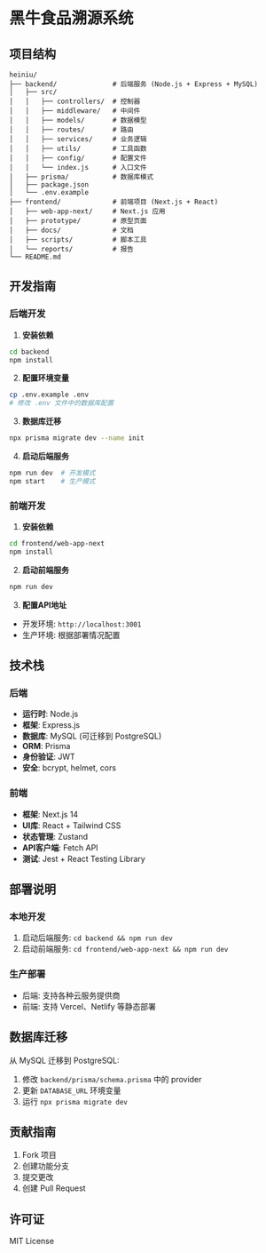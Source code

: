 # 黑牛食品溯源系统

## 项目结构

```
heiniu/
├── backend/              # 后端服务 (Node.js + Express + MySQL)
│   ├── src/
│   │   ├── controllers/  # 控制器
│   │   ├── middleware/   # 中间件
│   │   ├── models/       # 数据模型
│   │   ├── routes/       # 路由
│   │   ├── services/     # 业务逻辑
│   │   ├── utils/        # 工具函数
│   │   ├── config/       # 配置文件
│   │   └── index.js      # 入口文件
│   ├── prisma/           # 数据库模式
│   ├── package.json
│   └── .env.example
├── frontend/             # 前端项目 (Next.js + React)
│   ├── web-app-next/     # Next.js 应用
│   ├── prototype/        # 原型页面
│   ├── docs/             # 文档
│   ├── scripts/          # 脚本工具
│   └── reports/          # 报告
└── README.md
```

## 开发指南

### 后端开发

1. **安装依赖**
```bash
cd backend
npm install
```

2. **配置环境变量**
```bash
cp .env.example .env
# 修改 .env 文件中的数据库配置
```

3. **数据库迁移**
```bash
npx prisma migrate dev --name init
```

4. **启动后端服务**
```bash
npm run dev  # 开发模式
npm start    # 生产模式
```

### 前端开发

1. **安装依赖**
```bash
cd frontend/web-app-next
npm install
```

2. **启动前端服务**
```bash
npm run dev
```

3. **配置API地址**
- 开发环境: `http://localhost:3001`
- 生产环境: 根据部署情况配置

## 技术栈

### 后端
- **运行时**: Node.js
- **框架**: Express.js
- **数据库**: MySQL (可迁移到 PostgreSQL)
- **ORM**: Prisma
- **身份验证**: JWT
- **安全**: bcrypt, helmet, cors

### 前端
- **框架**: Next.js 14
- **UI库**: React + Tailwind CSS
- **状态管理**: Zustand
- **API客户端**: Fetch API
- **测试**: Jest + React Testing Library

## 部署说明

### 本地开发
1. 启动后端服务: `cd backend && npm run dev`
2. 启动前端服务: `cd frontend/web-app-next && npm run dev`

### 生产部署
- 后端: 支持各种云服务提供商
- 前端: 支持 Vercel、Netlify 等静态部署

## 数据库迁移

从 MySQL 迁移到 PostgreSQL:
1. 修改 `backend/prisma/schema.prisma` 中的 provider
2. 更新 `DATABASE_URL` 环境变量
3. 运行 `npx prisma migrate dev`

## 贡献指南

1. Fork 项目
2. 创建功能分支
3. 提交更改
4. 创建 Pull Request

## 许可证

MIT License